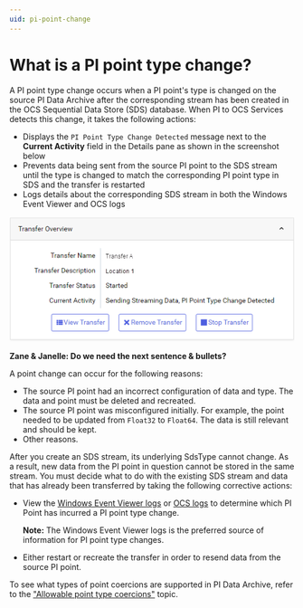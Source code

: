 ```yaml
---
uid: pi-point-change
---
```


# What is a PI point type change?

A PI point type change occurs when a PI point's type is changed on the source PI Data Archive after the corresponding stream has been created in the OCS Sequential Data Store (SDS) database. When PI to OCS Services detects this change, it takes the following actions:

- Displays the `PI Point Type Change Detected` message next to the **Current Activity** field in the Details pane as shown in the screenshot below 
- Prevents data being sent from the source PI point to the SDS stream until the type is changed to match the corresponding PI point type in SDS and the transfer is restarted 
- Logs details about the corresponding SDS stream in both the Windows Event Viewer and OCS logs 

![](../../images/pi-point-type-change.png)

**Zane & Janelle: Do we need the next sentence & bullets?**

A point change can occur for the following reasons:

* The source PI point had an incorrect configuration of data and type. The data and point must be deleted and recreated.
* The source PI point was misconfigured initially. For example, the point needed to be updated from `Float32` to `Float64`. The data is still relevant and should be kept.
* Other reasons.
<!--Angela Flores 6/28/21 This list is oddly specific. Also, what is PI to OCS Services? And PI to OCS service? This topic still needs work. -->

After you create an SDS stream, its underlying SdsType cannot change. As a result, new data from the PI point in question cannot be stored in the same stream. You must decide what to do with the existing SDS stream and data that has already been transferred by taking the following corrective actions:

- View the [Windows Event Viewer logs](xref:view-logs) or [OCS logs](xref:download-tenant-log) to determine which PI Point has incurred a PI point type change.

    **Note:** The Windows Event Viewer logs is the preferred source of information for PI point type changes.

- Either restart or recreate the transfer in order to resend data from the source PI point.

To see what types of point coercions are supported in PI Data Archive, refer to the ["Allowable point type coercions"](https://docs.osisoft.com/bundle/pi-server/page/allowable-point-type-coercions.html) topic.<!--Angela Flores 6/28/21 should that be "coercions" or "conversions"? -->

